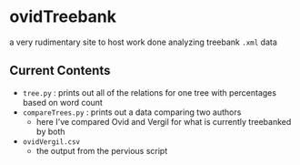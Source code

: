 # ovidTreebank

a very rudimentary site to host work done analyzing treebank `.xml` data

## Current Contents

- `tree.py` : prints out all of the relations for one tree with percentages based on word count
- `compareTrees.py` : prints out a data comparing two authors
  - here I've compared Ovid and Vergil for what is currently treebanked by both
- `ovidVergil.csv`
  - the output from the pervious script
